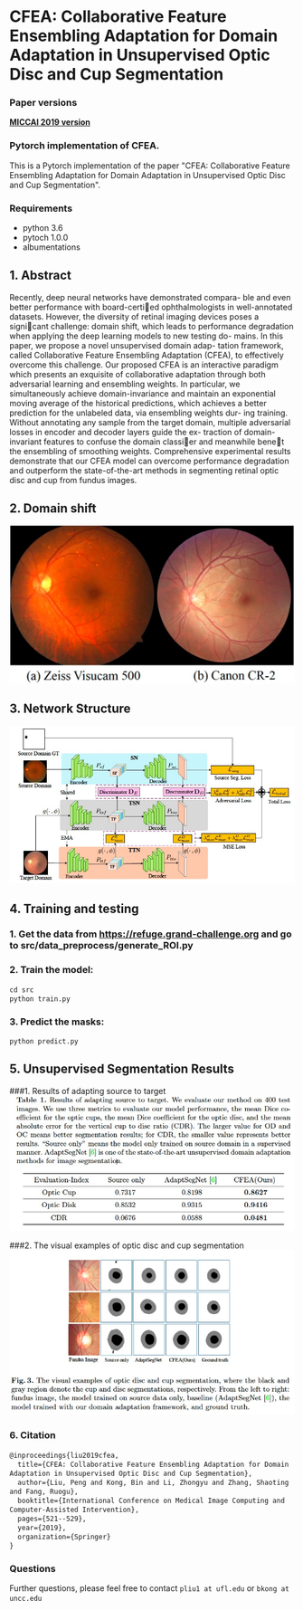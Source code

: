 # CFEA: Collaborative Feature Ensembling Adaptation for Domain Adaptation in Unsupervised Optic Disc and Cup Segmentation

### Paper versions

[**MICCAI 2019 version**](https://arxiv.org/pdf/1908.06912.pdf)

### Pytorch implementation of CFEA.

This is a Pytorch implementation of the paper "CFEA: Collaborative Feature Ensembling Adaptation for Domain Adaptation in Unsupervised Optic Disc and Cup Segmentation". 

### Requirements

* python 3.6
* pytoch 1.0.0
* albumentations

## 1. Abstract

Recently, deep neural networks have demonstrated compara-
ble and even better performance with board-certied ophthalmologists in
well-annotated datasets. However, the diversity of retinal imaging devices
poses a signicant challenge: domain shift, which leads to performance
degradation when applying the deep learning models to new testing do-
mains. In this paper, we propose a novel unsupervised domain adap-
tation framework, called Collaborative Feature Ensembling Adaptation
(CFEA), to effectively overcome this challenge. Our proposed CFEA
is an interactive paradigm which presents an exquisite of collaborative
adaptation through both adversarial learning and ensembling weights. In
particular, we simultaneously achieve domain-invariance and maintain an
exponential moving average of the historical predictions, which achieves
a better prediction for the unlabeled data, via ensembling weights dur-
ing training. Without annotating any sample from the target domain,
multiple adversarial losses in encoder and decoder layers guide the ex-
traction of domain-invariant features to confuse the domain classier and
meanwhile benet the ensembling of smoothing weights. Comprehensive
experimental results demonstrate that our CFEA model can overcome
performance degradation and outperform the state-of-the-art methods
in segmenting retinal optic disc and cup from fundus images.

## 2. Domain shift 

![Image of Domain shift](figures/domains.jpg)

## 3. Network Structure
![Image of Network](figures/framework.jpg)

 
## 4. Training and testing
### 1.  Get the data from https://refuge.grand-challenge.org and go to src/data_preprocess/generate_ROI.py 

### 2. Train the model:
 
   ```shell
   cd src
   python train.py
   ```
### 3. Predict the masks:

   ```shell
   python predict.py
   ```
## 5. Unsupervised Segmentation Results

###1. Results of adapting source to target
![Image of result-table](figures/result-tabel.jpg)
 
 
###2. The visual examples of optic disc and cup segmentation
![Image of result-fig](figures/result-fig.jpg)

### 6. Citation
```
@inproceedings{liu2019cfea,
  title={CFEA: Collaborative Feature Ensembling Adaptation for Domain Adaptation in Unsupervised Optic Disc and Cup Segmentation},
  author={Liu, Peng and Kong, Bin and Li, Zhongyu and Zhang, Shaoting and Fang, Ruogu},
  booktitle={International Conference on Medical Image Computing and Computer-Assisted Intervention},
  pages={521--529},
  year={2019},
  organization={Springer}
}
```
### Questions

Further questions, please feel free to contact `pliu1 at ufl.edu` or `bkong at uncc.edu`
